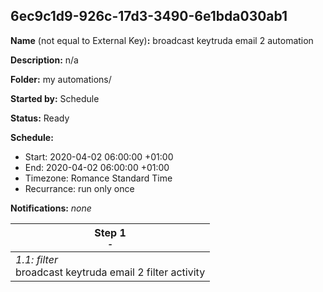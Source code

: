 ## 6ec9c1d9-926c-17d3-3490-6e1bda030ab1

**Name** (not equal to External Key)**:** broadcast keytruda email 2 automation

**Description:** n/a

**Folder:** my automations/

**Started by:** Schedule

**Status:** Ready

**Schedule:**

* Start: 2020-04-02 06:00:00 +01:00
* End: 2020-04-02 06:00:00 +01:00
* Timezone: Romance Standard Time
* Recurrance: run only once

**Notifications:** _none_


| Step 1<br>_<small>-</small>_ |
| --- |
| _1.1: filter_<br>broadcast keytruda email 2 filter activity |
